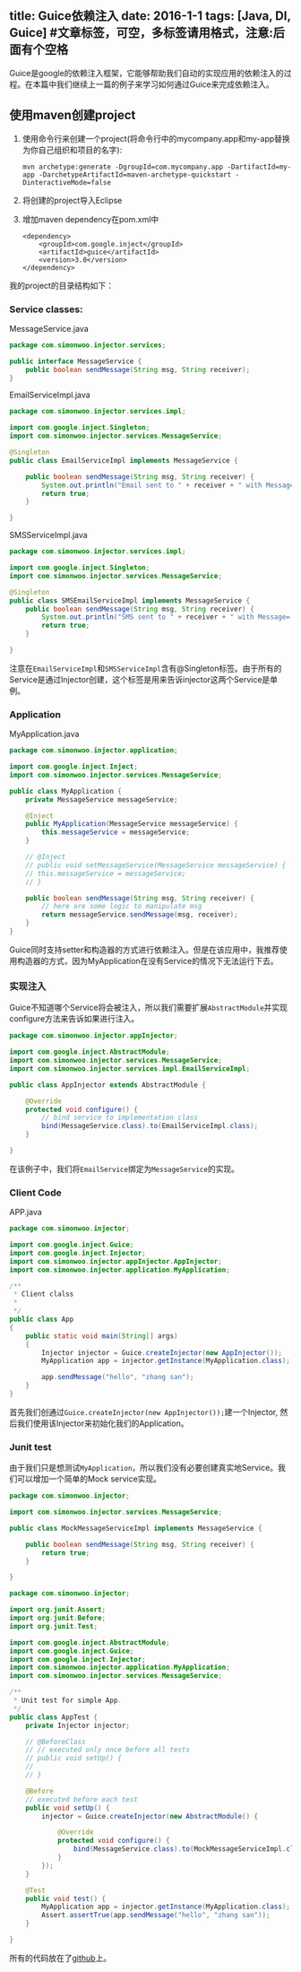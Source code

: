 title: Guice依赖注入
date: 2016-1-1 
tags: [Java, DI, Guice] #文章标签，可空，多标签请用格式，注意:后面有个空格
---
Guice是google的依赖注入框架，它能够帮助我们自动的实现应用的依赖注入的过程。在本篇中我们继续上一篇的例子来学习如何通过Guice来完成依赖注入。
## 使用maven创建project
1. 使用命令行来创建一个project(将命令行中的mycompany.app和my-app替换为你自己组织和项目的名字):

	`mvn archetype:generate -DgroupId=com.mycompany.app -DartifactId=my-app -DarchetypeArtifactId=maven-archetype-quickstart -DinteractiveMode=false`

2. 将创建的project导入Eclipse
3. 增加maven dependency在pom.xml中

	```
	<dependency>
	    <groupId>com.google.inject</groupId>
	    <artifactId>guice</artifactId>
	    <version>3.0</version>
	</dependency>
	```

我的project的目录结构如下：

### Service classes:
MessageService.java

```java
package com.simonwoo.injector.services;

public interface MessageService {
    public boolean sendMessage(String msg, String receiver);
}

```
EmailServiceImpl.java

```java
package com.simonwoo.injector.services.impl;

import com.google.inject.Singleton;
import com.simonwoo.injector.services.MessageService;

@Singleton
public class EmailServiceImpl implements MessageService {

    public boolean sendMessage(String msg, String receiver) {
        System.out.println("Email sent to " + receiver + " with Message= " + msg);
        return true;
    }

}
```
SMSServiceImpl.java

```java
package com.simonwoo.injector.services.impl;

import com.google.inject.Singleton;
import com.simonwoo.injector.services.MessageService;

@Singleton
public class SMSEmailServiceImpl implements MessageService {
    public boolean sendMessage(String msg, String receiver) {
        System.out.println("SMS sent to " + receiver + " with Message= " + msg);
        return true;
    }

}
```
注意在`EmailServiceImpl`和`SMSServiceImpl`含有@Singleton标签。由于所有的Service是通过Injector创建，这个标签是用来告诉injector这两个Service是单例。

### Application
MyApplication.java

```java
package com.simonwoo.injector.application;

import com.google.inject.Inject;
import com.simonwoo.injector.services.MessageService;

public class MyApplication {
    private MessageService messageService;

    @Inject
    public MyApplication(MessageService messageService) {
        this.messageService = messageService;
    }

    // @Inject
    // public void setMessageService(MessageService messageService) {
    // this.messageService = messageService;
    // }

    public boolean sendMessage(String msg, String receiver) {
        // here are some logic to manipulate msg
        return messageService.sendMessage(msg, receiver);
    }
}

```
Guice同时支持setter和构造器的方式进行依赖注入。但是在该应用中，我推荐使用构造器的方式，因为MyApplication在没有Service的情况下无法运行下去。

### 实现注入
Guice不知道哪个Service将会被注入，所以我们需要扩展`AbstractModule`并实现configure方法来告诉如果进行注入。

```java
package com.simonwoo.injector.appInjector;

import com.google.inject.AbstractModule;
import com.simonwoo.injector.services.MessageService;
import com.simonwoo.injector.services.impl.EmailServiceImpl;

public class AppInjector extends AbstractModule {

    @Override
    protected void configure() {
        // bind service to implementation class
        bind(MessageService.class).to(EmailServiceImpl.class);
    }

}
```
在该例子中，我们将`EmailService`绑定为`MessageService`的实现。

### Client Code
APP.java

```java
package com.simonwoo.injector;

import com.google.inject.Guice;
import com.google.inject.Injector;
import com.simonwoo.injector.appInjector.AppInjector;
import com.simonwoo.injector.application.MyApplication;

/**
 * Client clalss
 *
 */
public class App
{
    public static void main(String[] args)
    {
        Injector injector = Guice.createInjector(new AppInjector());
        MyApplication app = injector.getInstance(MyApplication.class);

        app.sendMessage("hello", "zhang san");
    }
}
```
首先我们创通过`Guice.createInjector(new AppInjector());`建一个Injector, 然后我们使用该Injector来初始化我们的Application。
### Junit test
由于我们只是想测试`MyApplication`，所以我们没有必要创建真实地Service。我们可以增加一个简单的Mock service实现。

```java
package com.simonwoo.injector;

import com.simonwoo.injector.services.MessageService;

public class MockMessageServiceImpl implements MessageService {

    public boolean sendMessage(String msg, String receiver) {
        return true;
    }

}
```

```java
package com.simonwoo.injector;

import org.junit.Assert;
import org.junit.Before;
import org.junit.Test;

import com.google.inject.AbstractModule;
import com.google.inject.Guice;
import com.google.inject.Injector;
import com.simonwoo.injector.application.MyApplication;
import com.simonwoo.injector.services.MessageService;

/**
 * Unit test for simple App.
 */
public class AppTest {
    private Injector injector;

    // @BeforeClass
    // // executed only once before all tests
    // public void setUp() {
    //
    // }

    @Before
    // executed before each test
    public void setUp() {
        injector = Guice.createInjector(new AbstractModule() {

            @Override
            protected void configure() {
                bind(MessageService.class).to(MockMessageServiceImpl.class);
            }
        });
    }

    @Test
    public void test() {
        MyApplication app = injector.getInstance(MyApplication.class);
        Assert.assertTrue(app.sendMessage("hello", "zhang san"));
    }

}
```

所有的代码放在了[github](https://github.com/simonwoo/guice_example)上。
